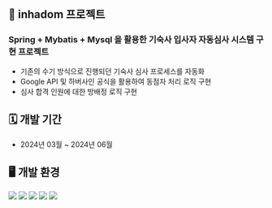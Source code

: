 ## 📝 inhadom 프로젝트
### Spring + Mybatis + Mysql 을 활용한 기숙사 입사자 자동심사 시스템 구현 프로젝트

- 기존의 수기 방식으로 진행되던 기숙사 심사 프로세스를 자동화
- Google API 및 하버사인 공식을 활용하여 동점자 처리 로직 구현
- 심사 합격 인원에 대한 방배정 로직 구현


## 🗓 개발 기간

- 2024년 03월 ~ 2024년 06월



## 🖥️ 개발 환경
<img src="https://img.shields.io/badge/java-007396?style=for-the-badge&logo=java&logoColor=white"> <img src="https://img.shields.io/badge/spring-6DB33F?style=for-the-badge&logo=spring&logoColor=white"> <img src="https://img.shields.io/badge/mysql-4479A1?style=for-the-badge&logo=mysql&logoColor=white"> <img src="https://img.shields.io/badge/mybatis-F05032?style=for-the-badge&logo=java&logoColor=white">  <img src="https://img.shields.io/badge/apache tomcat-F8DC75?style=for-the-badge&logo=apachetomcat&logoColor=white">
